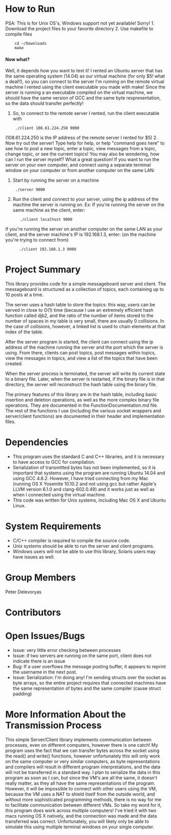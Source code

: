 # How to Run
PSA: This is for Unix OS's, Windows support not yet available! Sorry!
    1. Download the project files to your favorite directory
    2. Use makefile to compile files

        cd ~/Downloads
        make

#### Now what?
Well, it depends how you want to test it! I rented an Ubuntu server that has
the same operating system (14.04) as our virtual machine (for only $5! what a deal!!), so you can connect
to the server I'm running on the remote virtual machine I rented using the client executable you made with make! Since the server
is running a an executable compiled on the virtual machine, we should have
the same version of GCC and the same byte respresentation, so the data
should transfer perfectly!
1. So, to connect to the remote server I rented, run the client executable
  with 

        ./client 108.61.224.250 9000

(108.61.224.250 is the IP address of the remote server I rented for $5)
2. Now try out the server! Type help for help, or help "command goes here"
   to see how to post a new topic, enter a topic, view messages from a topic,
   change topic, or see the current topics!
You may also be wondering, how can I run the server myself? What a great
question! If you want to run the server on your own computer, and connect
using a separate terminal window on your computer or from another computer
on the same LAN:
1. Start by running the server on a machine

        ./server 9000

2. Run the client and connect to your server, using the ip address of
the machine the server is running on.
Ex: If you're running the server on the same machine as the client,
enter:

          ./client localhost 9000

If you're running the server on another computer on the same
LAN as your client, and the server machine's IP is 192.168.1.3,
enter: (on the machine you're trying to connect from)

          ./client 192.168.1.3 9000

# Project Summary
This library provides code for a simple messageboard server and client. The messageboard is structured as a collection of topics, each containing up to 10 posts at a time. 

The server uses a hash table to store the topics: this way, users can be served in close to O(1) time (because I use an extremely efficient hash function called djb2, and the ratio of the number of items stored to the number of spaces in my table is very small, there are usually 0 collisions. In the case of collisions, however, a linked list is used to chain elements at that index of the table.

After the server program is started, the client can connect using the ip address of the machine running the server and the port which the server is using. From there, clients can post topics, post messages within topics, view the messages in topics, and view a list of the topics that have been created.

When the server process is terminated, the server will write its current state to a binary file. Later, when the server is restarted, if the binary file is in that directory, the server will reconstruct the hash table using the binary file.

The primary features of this library are in the hash table, including basic insertion and deletion operations, as well as the more complex binary file operations. They are documented in the FunctionDocumentation.md file. The rest of the functions I use (including the various socket wrappers and server/client functions) are documented in their header and implementation files.

# Dependencies
* This program uses the standard C and C++ libraries, and it is necessary to have access to GCC for compilation.
* Serialization of transmitted bytes has not been implemented, so it is important that systems using the program are running Ubuntu 14.04 and using GCC 4.8.2. However, I have tried connecting from my Mac (running OS X Yosemite 10.10.2 and not using gcc but rather Apple's LLVM version 6.1.0 and clang-602.0.49) and it works just as well as when I connected using the virtual machine.
* This code was written for Unix systems, including Mac OS X and Ubuntu Linux.

# System Requirements
* C/C++ compiler is required to compile the source code.
* Unix systems should be able to run the server and client programs.
* Windows users will not be able to use this library, Solaris users may have issues as well.

# Group Members
Peter Delevoryas

# Contributors

# Open Issues/Bugs
* Issue: very little error checking between processes
* Issue: if two servers are running on the same port, client does not indicate there is an issue
* Bug: If a user overflows the message posting buffer, it appears to reprint the username in the next post.
* Issue: Serialization: I'm doing any! I'm sending structs over the socket as byte arrays, so the entire project
    requires that connected machines have the same representation of bytes and the same compiler (cause struct padding)

# More Information About the Transmission Process
This simple Server/Client library implements communication between processes, even on different computers, however there is one catch! My program uses the fact that we can transfer bytes across the socket using the read() and write() functions, however unfortunately this will only work on the same computer or very similar computers, as byte representations and compilers will result in different program interpretations, and the data will not be transferred in a standard way. I plan to serialize the data in this program as soon as I can, but since the VM's are all the same, it doesn't really matter, as they all have the same representations of the program. However, it will be impossible to connect with other users using the VM, because the VM uses a NAT to shield itself from the outside world, and without more sophisticated programming methods, there is no way for me to facilitate communication between different VMs. So take my word for it, this program does work across multiple computers! I've tried it with two macs running OS X natively, and the connection was made and the data transferred was correct. Unfortunately, you will likely only be able to simulate this using multiple terminal windows on your single computer.
